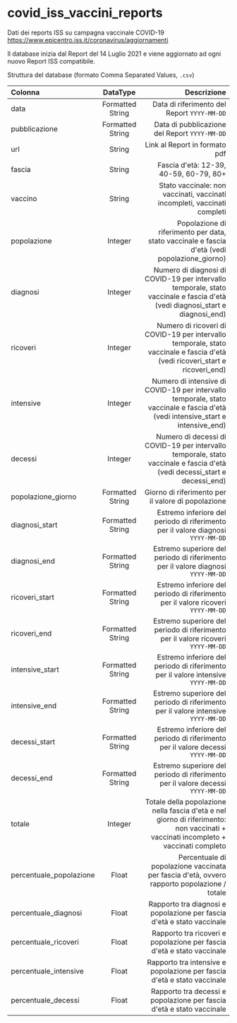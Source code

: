 # covid_iss_vaccini_reports
Dati dei reports ISS su campagna vaccinale COVID-19
https://www.epicentro.iss.it/coronavirus/aggiornamenti

Il database inizia dal Report del 14 Luglio 2021 e viene aggiornato ad ogni nuovo Report ISS compatibile.

Struttura del database (formato Comma Separated Values, `.csv`)

| Colonna      | DataType | Descrizione     |
| :---        |    :----:   |          ---: |
| data      | Formatted String       | Data di riferimento del Report `YYYY-MM-DD`   |
| pubblicazione   | Formatted String        | Data di pubblicazione del Report `YYYY-MM-DD`    |
| url | String | Link al Report in formato pdf |
| fascia | String | Fascia d'età: 12-39, 40-59, 60-79, 80+ |
| vaccino | String | Stato vaccinale: non vaccinati, vaccinati incompleti, vaccinati completi |
| popolazione | Integer | Popolazione di riferimento per data, stato vaccinale e fascia d'età (vedi popolazione_giorno) |
| diagnosi | Integer | Numero di diagnosi di COVID-19 per intervallo temporale, stato vaccinale e fascia d'età (vedi diagnosi_start e diagnosi_end) |
| ricoveri | Integer | Numero di ricoveri di COVID-19 per intervallo temporale, stato vaccinale e fascia d'età (vedi ricoveri_start e ricoveri_end) |
| intensive | Integer | Numero di intensive di COVID-19 per intervallo temporale, stato vaccinale e fascia d'età (vedi intensive_start e intensive_end) |
| decessi | Integer | Numero di decessi di COVID-19 per intervallo temporale, stato vaccinale e fascia d'età (vedi decessi_start e decessi_end) |
| popolazione_giorno | Formatted String | Giorno di riferimento per il valore di popolazione |
| diagnosi_start | Formatted String | Estremo inferiore del periodo di riferimento per il valore diagnosi `YYYY-MM-DD` |
| diagnosi_end | Formatted String | Estremo superiore del periodo di riferimento per il valore diagnosi `YYYY-MM-DD` |
| ricoveri_start | Formatted String | Estremo inferiore del periodo di riferimento per il valore ricoveri `YYYY-MM-DD` |
| ricoveri_end | Formatted String | Estremo superiore del periodo di riferimento per il valore ricoveri `YYYY-MM-DD` |
| intensive_start | Formatted String | Estremo inferiore del periodo di riferimento per il valore intensive `YYYY-MM-DD` |
| intensive_end | Formatted String | Estremo superiore del periodo di riferimento per il valore intensive `YYYY-MM-DD` |
| decessi_start | Formatted String | Estremo inferiore del periodo di riferimento per il valore decessi `YYYY-MM-DD` |
| decessi_end | Formatted String | Estremo superiore del periodo di riferimento per il valore decessi `YYYY-MM-DD` |
| totale | Integer | Totale della popolazione nella fascia d'età e nel giorno di riferimento: non vaccinati + vaccinati incompleto + vaccinati completo |
| percentuale_popolazione | Float | Percentuale di popolazione vaccinata per fascia d'età, ovvero rapporto popolazione / totale |
| percentuale_diagnosi | Float | Rapporto tra diagnosi e popolazione per fascia d'età e stato vaccinale |
| percentuale_ricoveri | Float | Rapporto tra ricoveri e popolazione per fascia d'età e stato vaccinale |
| percentuale_intensive | Float | Rapporto tra intensive e popolazione per fascia d'età e stato vaccinale |
| percentuale_decessi | Float | Rapporto tra decessi e popolazione per fascia d'età e stato vaccinale |
